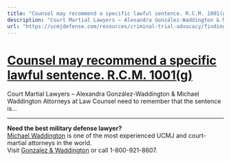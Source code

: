 ```yaml
---
title: "Counsel may recommend a specific lawful sentence. R.C.M. 1001(g)"
description: "Court Martial Lawyers – Alexandra González-Waddington & Michael Waddington Attorneys at Law Counsel need to remember that the sentence is..."
url: "https://ucmjdefense.com/resources/criminal-trial-advocacy/findings-argument/sentencing-argument/counsel-may-recommend-a-specific-lawful-sentence-r-c-m-1001g.html"
---
```


# [Counsel may recommend a specific lawful sentence. R.C.M. 1001(g)](https://ucmjdefense.com/resources/criminal-trial-advocacy/findings-argument/sentencing-argument/counsel-may-recommend-a-specific-lawful-sentence-r-c-m-1001g.html)

Court Martial Lawyers – Alexandra González-Waddington & Michael Waddington Attorneys at Law Counsel need to remember that the sentence is...

---

**Need the best military defense lawyer?**  
[Michael Waddington](https://ucmjdefense.com/attorneys/michael-stewart-waddington-partner.html) is one of the most experienced UCMJ and court-martial attorneys in the world.  
Visit [Gonzalez & Waddington](https://ucmjdefense.com) or call 1-800-921-8607.
